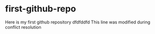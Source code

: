 # first-github-repo
Here is my first github repository
dfdfddfd
This line was modified during conflict resolution
